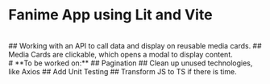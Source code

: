 # **Fanime App using Lit and Vite**
<br/>
## Working with an API to call data and display on reusable media cards.
## Media Cards are clickable, which opens a modal to display content. 
<br/>
# **To be worked on:** 
## Pagination
## Clean up unused technologies, like Axios
## Add Unit Testing 
## Transform JS to TS if there is time. 
